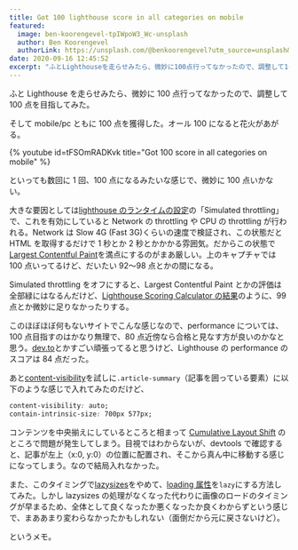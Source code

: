 ```yaml
---
title: Got 100 lighthouse score in all categories on mobile
featured:
  image: ben-koorengevel-tpIWpoW3_Wc-unsplash
  author: Ben Koorengevel
  authorLink: https://unsplash.com/@benkoorengevel?utm_source=unsplash&utm_medium=referral&utm_content=creditCopyText
date: 2020-09-16 12:45:52
excerpt: "ふとLighthouseを走らせみたら、微妙に100点行ってなかったので、調整して100点を目指してみた。"
---
```


ふと Lighthouse を走らせみたら、微妙に 100 点行ってなかったので、調整して 100 点を目指してみた。

そして mobile/pc ともに 100 点を獲得した。オール 100 になると花火があがる。

{% youtube id=tFSOmRADKvk title="Got 100 score in all categories on mobile" %}

といっても数回に 1 回、100 点になるみたいな感じで、微妙に 100 点いかない。

大きな要因としては[lighthouse のランタイムの設定](https://github.com/GoogleChrome/lighthouse/blob/master/docs/throttling.md#devtools-lighthouse-panel-throttling)の「Simulated throttling」で、これを有効にしていると Network の throttling や CPU の throttling が行われる。Network は Slow 4G (Fast 3G)くらいの速度で検証され、この状態だと HTML を取得するだけで 1 秒とか 2 秒とかかかる雰囲気。だからこの状態で[Largest Contentful Paint](https://web.dev/lighthouse-largest-contentful-paint/)を満点にするのがまあ厳しい。上のキャプチャでは 100 点いってるけど、だいたい 92〜98 点とかの間になる。

Simulated throttling をオフにすると、Largest Contentful Paint とかの評価は全部緑にはなるんだけど、[Lighthouse Scoring Calculator の結果](https://googlechrome.github.io/lighthouse/scorecalc/#first-contentful-paint=747.876&speed-index=1392&largest-contentful-paint=1760.448&interactive=2524.839&total-blocking-time=1.4339999999997417&cumulative-layout-shift=0&first-cpu-idle=2524.839&first-meaningful-paint=747.876&device=mobile&version=6.0.0)のように、99 点とか微妙に足りなかったりする。

このほぼほぼ何もないサイトでこんな感じなので、performance については、100 点目指すのはかなり無理で、80 点近傍なら合格と見なす方が良いのかなと思う。[dev.to](https://dev.to/)とかすごい頑張ってると思うけど、Lighthouse の performance のスコアは 84 点だった。

あと[content-visibility](https://web.dev/content-visibility/)を試しに`.article-summary`（記事を囲っている要素）に以下のような感じで入れてみたのだけど、

```css
content-visibility: auto;
contain-intrinsic-size: 700px 577px;
```

コンテンツを中央揃えにしているところと相まって [Cumulative Layout Shift](https://web.dev/cls/) のところで問題が発生してしまう。目視ではわからないが、devtools で確認すると、記事が左上（x:0, y:0）の位置に配置され、そこから真ん中に移動する感じになってしまう。なので結局入れなかった。

また、このタイミングで[lazysizes](https://github.com/aFarkas/lazysizes)をやめて、[loading 属性](https://developer.mozilla.org/ja/docs/Web/HTML/Element/img)を`lazy`にする方法してみた。しかし lazysizes の処理がなくなった代わりに画像のロードのタイミングが早まるため、全体として良くなったか悪くなったか良くわからずという感じで、まああまり変わらなかったかもしれない（面倒だから元に戻さないけど）。

というメモ。
